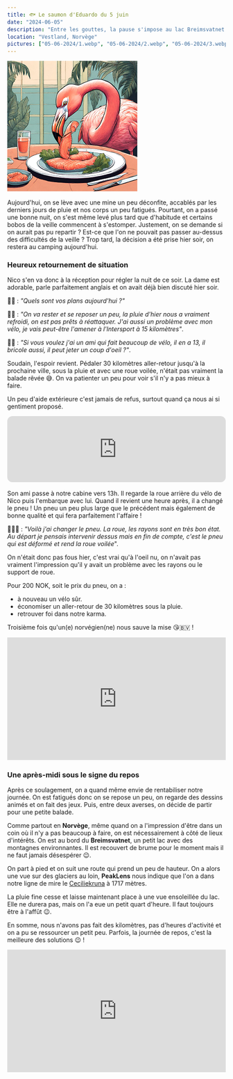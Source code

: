 ```yaml
---
title: 🐟 Le saumon d'Eduardo du 5 juin
date: "2024-06-05"
description: "Entre les gouttes, la pause s'impose au lac Breimsvatnet !"
location: "Vestland, Norvège"
pictures: ["05-06-2024/1.webp", "05-06-2024/2.webp", "05-06-2024/3.webp", "05-06-2024/4.webp", "05-06-2024/5.webp", "05-06-2024/6.webp", "05-06-2024/7.webp", "05-06-2024/8.webp", "05-06-2024/9.webp", "05-06-2024/10.webp"]
---
```


![Saumon d'Eduardo](../saumon_eduardo.png)

Aujourd'hui, on se lève avec une mine un peu déconfite, accablés par les derniers jours de pluie et nos corps un peu fatigués. Pourtant, on a passé une bonne nuit, on s'est même levé plus tard que d'habitude et certains bobos de la veille commencent à s'estomper. Justement, on se demande si on aurait pas pu repartir ? Est-ce que l'on ne pouvait pas passer au-dessus des difficultés de la veille ? Trop tard, la décision a été prise hier soir, on restera au camping aujourd'hui.

### Heureux retournement de situation
Nico s'en va donc à la réception pour régler la nuit de ce soir. La dame est adorable, parle parfaitement anglais et on avait déjà bien discuté hier soir.

🧑🏻 : *"Quels sont vos plans aujourd'hui ?"*

👨🏼 : *"On va rester et se reposer un peu, la pluie d'hier nous a vraiment refroidi, on est pas prêts à réattaquer. J'ai aussi un problème avec mon vélo, je vais peut-être l'amener à l'Intersport à 15 kilomètres"*.

🧑🏻 : *"Si vous voulez j'ai un ami qui fait beaucoup de vélo, il en a 13, il bricole aussi, il peut jeter un coup d'oeil ?"*.

Soudain, l'espoir revient. Pédaler 30 kilomètres aller-retour jusqu'à la prochaine ville, sous la pluie et avec une roue voilée, n'était pas vraiment la balade rêvée 😅. On va patienter un peu pour voir s'il n'y a pas mieux à faire.

Un peu d'aide extérieure c'est jamais de refus, surtout quand ça nous ai si gentiment proposé.

<iframe style="border-radius:12px" src="https://open.spotify.com/embed/track/7DD7eSuYSC5xk2ArU62esN?utm_source=generator" width="100%" height="152" frameBorder="0" allow="autoplay; clipboard-write; encrypted-media; picture-in-picture" loading="lazy"></iframe>

Son ami passe à notre cabine vers 13h. Il regarde la roue arrière du vélo de Nico puis l'embarque avec lui. Quand il revient une heure après, il a changé le pneu ! Un pneu un peu plus large que le précédent mais également de bonne qualité et qui fera parfaitement l'affaire ! 

💁🏻‍♂️ : *"Voilà j'ai changer le pneu. La roue, les rayons sont en très bon état. Au départ je pensais intervenir dessus mais en fin de compte, c'est le pneu qui est déformé et rend la roue voilée*".

On n'était donc pas fous hier, c'est vrai qu'à l'oeil nu, on n'avait pas vraiment l'impression qu'il y avait un problème avec les rayons ou le support de roue. 

Pour 200 NOK, soit le prix du pneu, on a :
- à nouveau un vélo sûr.
- économiser un aller-retour de 30 kilomètres sous la pluie.
- retrouver foi dans notre karma.

Troisième fois qu'un(e) norvégien(ne) nous sauve la mise 😘🇧🇻 !

<div style="width: 100%; height: 0; position: relative; padding-bottom: 56%;"><iframe src="https://giphy.com/embed/SfedVoQr3s8mYHyxVV" style="top: 0; left: 0; width: 100%; height: 100%; position: absolute; border: 0;" allowfullscreen scrolling="no" allow="encrypted-media;" class="giphy-embed"></iframe></div>

### Une après-midi sous le signe du repos

Après ce soulagement, on a quand même envie de rentabiliser notre journée. On est fatigués donc on se repose un peu, on regarde des dessins animés et on fait des jeux. Puis, entre deux averses, on décide de partir pour une petite balade.

Comme partout en **Norvège**, même quand on a l'impression d'être dans un coin où il n'y a pas beaucoup à faire, on est nécessairement à côté de lieux d'intérêts. On est au bord du **Breimsvatnet**, un petit lac avec des montagnes environnantes. Il est recouvert de brume pour le moment mais il ne faut jamais désespérer 😉.

On part à pied et on suit une route qui prend un peu de hauteur. On a alors une vue sur des glaciers au loin, **PeakLens** nous indique que l'on a dans notre ligne de mire le [Ceciliekruna](https://no.m.wikipedia.org/wiki/Ceciliekruna)
à 1717 mètres.

La pluie fine cesse et laisse maintenant place à une vue ensoleillée du lac. Elle ne durera pas, mais on l'a eue un petit quart d'heure. Il faut toujours être à l'affût 😉.

En somme, nous n'avons pas fait des kilomètres, pas d'heures d'activité et on a pu se ressourcer un petit peu. Parfois, la journée de repos, c'est la meilleure des solutions 😉 !

<div style="width: 100%; height: 0; position: relative; padding-bottom: 56%;"><iframe src="https://giphy.com/embed/jCoxaq0oWT74nE1uSf" style="top: 0; left: 0; width: 100%; height: 100%; position: absolute; border: 0;" allowfullscreen scrolling="no" allow="encrypted-media;" class="giphy-embed"></iframe></div>